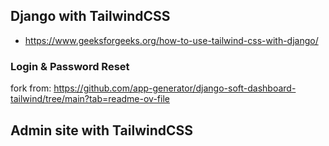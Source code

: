 ## Django with TailwindCSS

- https://www.geeksforgeeks.org/how-to-use-tailwind-css-with-django/

### Login & Password Reset

fork from: https://github.com/app-generator/django-soft-dashboard-tailwind/tree/main?tab=readme-ov-file

## Admin site with TailwindCSS





